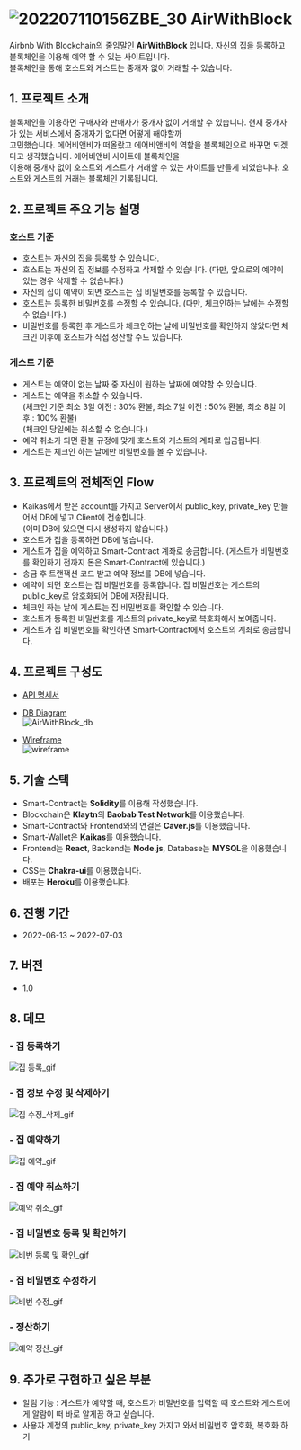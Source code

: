 # ![202207110156ZBE_30](https://user-images.githubusercontent.com/78004477/178167085-0fdf7797-491e-4504-afd0-f822eaba6279.gif) AirWithBlock
Airbnb With Blockchain의 줄임말인 **AirWithBlock** 입니다. 자신의 집을 등록하고 블록체인을 이용해 예약 할 수 있는 사이트입니다. <br>
블록체인을 통해 호스트와 게스트는 중개자 없이 거래할 수 있습니다. 

## 1. 프로젝트 소개
블록체인을 이용하면 구매자와 판매자가 중개자 없이 거래할 수 있습니다. 현재 중개자가 있는 서비스에서 중개자가 없다면 어떻게 해야할까 <br>
고민했습니다. 에어비앤비가 떠올랐고 에어비앤비의 역할을 블록체인으로 바꾸면 되겠다고 생각했습니다. 에어비앤비 사이트에 블록체인을 <br> 
이용해 중개자 없이 호스트와 게스트가 거래할 수 있는 사이트를 만들게 되었습니다.
호스트와 게스트의 거래는 블록체인 기록됩니다. 

## 2. 프로젝트 주요 기능 설명
### 호스트 기준
- 호스트는 자신의 집을 등록할 수 있습니다.
- 호스트는 자신의 집 정보를 수정하고 삭제할 수 있습니다. (다만, 앞으로의 예약이 있는 경우 삭제할 수 없습니다.)
- 자신의 집이 예약이 되면 호스트는 집 비밀번호를 등록할 수 있습니다.
- 호스트는 등록한 비밀번호를 수정할 수 있습니다. (다만, 체크인하는 날에는 수정할 수 없습니다.)
- 비밀번호를 등록한 후 게스트가 체크인하는 날에 비밀번호를 확인하지 않았다면 체크인 이후에 호스트가 직접 정산할 수도 있습니다. 

### 게스트 기준
- 게스트는 예약이 없는 날짜 중 자신이 원하는 날짜에 예약할 수 있습니다. 
- 게스트는 예약을 취소할 수 있습니다. <br>
  (체크인 기준 최소 3일 이전 : 30% 환불, 최소 7일 이전 : 50% 환불, 최소 8일 이후 : 100% 환불) <br>
  (체크인 당일에는 취소할 수 없습니다.)
- 예약 취소가 되면 환불 규정에 맞게 호스트와 게스트의 계좌로 입금됩니다.
- 게스트는 체크인 하는 날에만 비밀번호를 볼 수 있습니다.

## 3. 프로젝트의 전체적인 Flow
- Kaikas에서 받은 account를 가지고 Server에서 public_key, private_key 만들어서 DB에 넣고 Client에 전송합니다. <br>
  (이미 DB에 있으면 다시 생성하지 않습니다.)
- 호스트가 집을 등록하면 DB에 넣습니다.
- 게스트가 집을 예약하고 Smart-Contract 계좌로 송금합니다. (게스트가 비밀번호를 확인하기 전까지 돈은 Smart-Contract에 있습니다.)
- 송금 후 트랜잭션 코드 받고 예약 정보를 DB에 넣습니다.
- 예약이 되면 호스트는 집 비밀번호를 등록합니다. 집 비밀번호는 게스트의 public_key로 암호화되어 DB에 저장됩니다.
- 체크인 하는 날에 게스트는 집 비밀번호를 확인할 수 있습니다. 
- 호스트가 등록한 비밀번호를 게스트의 private_key로 복호화해서 보여줍니다.
- 게스트가 집 비밀번호를 확인하면 Smart-Contract에서 호스트의 계좌로 송금합니다.

## 4. 프로젝트 구성도
- [API 명세서](https://boyeonsprojectnote.notion.site/b065a270129b4a0488667b430edeeb59?v=177dadfa764e47188b1fde09dffc6050)

- [DB Diagram](https://dbdiagram.io/d/62aff67469be0b672cfd568d) <br>
![AirWithBlock_db](https://user-images.githubusercontent.com/78004477/178170860-cae73bfc-4ada-494a-b8f0-0d4d2dc7ce76.png)

- [Wireframe](https://dbdiagram.io/d/62aff67469be0b672cfd568d) <br>
![wireframe](https://user-images.githubusercontent.com/78004477/178171198-ded1bea1-1f8a-4ceb-8b00-3a12b66621b8.png)

## 5. 기술 스택
- Smart-Contract는 **Solidity**를 이용해 작성했습니다.
- Blockchain은 **Klaytn**의 **Baobab Test Network**를 이용했습니다.
- Smart-Contract와 Frontend와의 연결은 **Caver.js**를 이용했습니다.
- Smart-Wallet은 **Kaikas**를 이용했습니다.
- Frontend는 **React**, Backend는 **Node.js**, Database는 **MYSQL**을 이용했습니다.
- CSS는 **Chakra-ui**를 이용했습니다.
- 배포는 **Heroku**를 이용했습니다.

## 6. 진행 기간
- 2022-06-13 ~ 2022-07-03

## 7. 버전
- 1.0

## 8. 데모
### - 집 등록하기
![집 등록_gif](https://user-images.githubusercontent.com/78004477/178173561-69168f19-ab93-41b9-b7b9-8cf767503212.gif)

### - 집 정보 수정 및 삭제하기
![집 수정_삭제_gif](https://user-images.githubusercontent.com/78004477/178173689-102ceeb7-1b2f-417d-8471-78160071231f.gif)

### - 집 예약하기
![집 예약_gif](https://user-images.githubusercontent.com/78004477/178173757-17dc6479-6c7a-4cfb-821c-456484dbf95d.gif)

### - 집 예약 취소하기
![예약 취소_gif](https://user-images.githubusercontent.com/78004477/178173813-86ce7406-43e5-40f5-8079-3650807fcfa9.gif)

### - 집 비밀번호 등록 및 확인하기
![비번 등록 및 확인_gif](https://user-images.githubusercontent.com/78004477/178173874-1689cfb9-251c-4f50-86df-129c263a7f42.gif)

### - 집 비밀번호 수정하기
![비번 수정_gif](https://user-images.githubusercontent.com/78004477/178173924-dcd35e6f-e5e6-4437-83ac-f88b065fddc7.gif)

### - 정산하기
![예약 정산_gif](https://user-images.githubusercontent.com/78004477/178173964-6bcd47ec-e360-4027-b5ca-c2314ddb6161.gif)

## 9. 추가로 구현하고 싶은 부분
- 알림 기능 : 게스트가 예약할 때, 호스트가 비밀번호를 입력할 때 호스트와 게스트에게 알람이 떠 바로 알게끔 하고 싶습니다.
- 사용자 계정의 public_key, private_key 가지고 와서 비밀번호 암호화, 복호화 하기

